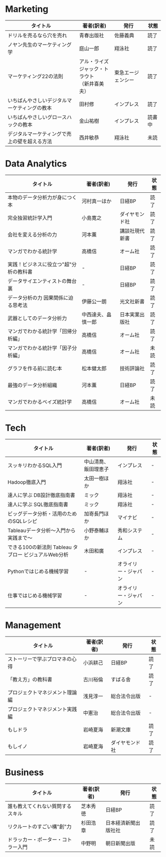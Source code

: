 # Marketing

タイトル | 著者(訳者) | 発行 | 状態
--|---|---|--
ドリルを売るなら穴を売れ | 青春出版社 | 佐藤義典 | 読了
ノヤン先生のマーケティング学 | 庭山一郎 | 翔泳社 | 読了
マーケティング22の法則 | アル・ライズ<br>ジャック・トラウト<br>（新井喜美夫） | 東急エージェンシー | 読了
いちばんやさしいデジタルマーケティングの教本 | 田村修 | インプレス | 読了
いちばんやさしいグロースハックの教本 | 金山祐樹 | インプレス | 読書中
デジタルマーケティングで売上の壁を超える方法 | 西井敏恭 | 翔泳社 | 未読

# Data Analytics

タイトル | 著者(訳者) | 発行 | 状態
--|---|---|--
本物のデータ分析力が身につく本 | 河村真一ほか | 日経BP | 読了
完全独習統計学入門 | 小島寛之 | ダイヤモンド社 | 読了
会社を変える分析の力 | 河本薫 | 講談社現代新書 | 読了
マンガでわかる統計学 | 高橋信 | オーム社 | 読了
実践！ビジネスに役立つ"超"分析の教科書 | - | 日経BP | 読了
データサイエンティストの舞台裏 | - | 日経BP | 読了
データ分析の力 因果関係に迫る思考法 | 伊藤公一朗 | 光文社新書 | 読了
武器としてのデータ分析力 | 中西達夫、畠慎一郎 | 日本実業出版社 | 読了
マンガでわかる統計学「回帰分析編」 | 高橋信 | オーム社 | 読了
マンガでわかる統計学「因子分析編」 | 高橋信 | オーム社 | 未読
グラフを作る前に読む本 | 松本健太郎 | 技術評論社 | 読了
最強のデータ分析組織 | 河本薫 | 日経BP | 読了
マンガでわかるベイズ統計学 | 高橋信 | オーム社 | 未読

# Tech

タイトル | 著者(訳者) | 発行 | 状態
--|---|---|--
スッキリわかるSQL入門 | 中山清喬、飯田理恵子 | インプレス | -
Hadoop徹底入門 | 太田一樹ほか | 翔泳社 | -
達人に学ぶ DB設計徹底指南書 | ミック | 翔泳社 | -
達人に学ぶ SQL徹底指南書 | ミック | 翔泳社 | -
ビッグデータ分析・活用のためのSQLレシピ | 加嵜長門ほか | マイナビ | -
Tableauデータ分析〜入門から実践まで〜 | 小野泰輔ほか | 秀和システム | -
できる100の新法則 Tableau タブロー ビジュアルWeb分析 | 木田和廣 | インプレス | -
Pythonではじめる機械学習 | - | オライリー・ジャパン | -
仕事ではじめる機械学習 | - | オライリー・ジャパン | -

# Management

タイトル | 著者(訳者) | 発行 | 状態
--|---|---|--
ストーリーで学ぶプロマネの心得 | 小浜耕己 | 日経BP | 読了
「教え方」の教科書 | 古川裕倫 | すばる舎 | 読了
プロジェクトマネジメント理論編 | 浅見淳一 | 総合法令出版 | -
プロジェクトマネジメント実践編 | 中憲治 | 総合法令出版 | -
もしドラ | 岩崎夏海 | 新潮文庫 | 読了
もしイノ | 岩崎夏海 | ダイヤモンド社 | 読了

# Business

タイトル | 著者(訳者) | 発行 | 状態
--|---|---|--
誰も教えてくれない質問するスキル | 芝本秀徳 | 日経BP | 読了
リクルートのすごい構"創"力 | 杉田浩章 | 日本経済新聞出版社社 | 読了
ドラッカー・ポーター・コトラー入門 | 中野明 | 朝日新聞出版 | 未読
